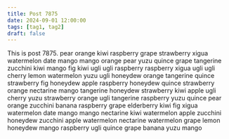 ```yaml
---
title: Post 7875
date: 2024-09-01 12:00:00
tags: [tag1, tag2]
draft: false
---
```

This is post 7875.
pear
orange
kiwi
raspberry
grape
strawberry
xigua
watermelon
date
mango
mango
orange
pear
yuzu
quince
grape
tangerine
zucchini
kiwi
mango
fig
kiwi
ugli
ugli
raspberry
raspberry
xigua
ugli
ugli
cherry
lemon
watermelon
yuzu
ugli
honeydew
orange
tangerine
quince
strawberry
fig
honeydew
apple
raspberry
honeydew
quince
strawberry
orange
nectarine
mango
tangerine
honeydew
strawberry
kiwi
apple
ugli
cherry
yuzu
strawberry
orange
ugli
tangerine
raspberry
yuzu
quince
pear
orange
zucchini
banana
raspberry
grape
elderberry
kiwi
fig
xigua
watermelon
date
mango
mango
nectarine
kiwi
watermelon
apple
zucchini
honeydew
zucchini
apple
watermelon
nectarine
watermelon
grape
lemon
honeydew
mango
raspberry
ugli
quince
grape
banana
yuzu
mango
